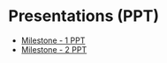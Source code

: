 # Presentations (PPT)
- [Milestone - 1 PPT](https://docs.google.com/presentation/d/1ldLN8-VJXPo22tHoWNemVGqlrlqxqsFj/edit?slide=id.p1#slide=id.p1)
- [Milestone - 2 PPT](https://docs.google.com/presentation/d/1rgsqtgVPfE2Y8b3PMJhjyKp7EAJOaCz9/edit?slide=id.p1#slide=id.p1)
